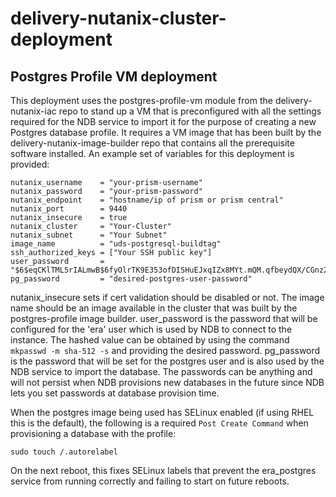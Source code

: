 # delivery-nutanix-cluster-deployment

## Postgres Profile VM deployment
This deployment uses the postgres-profile-vm module from the delivery-nutanix-iac repo to stand up a VM that is preconfigured with all the settings required for the NDB service to import it for the purpose of creating a new Postgres database profile. It requires a VM image that has been built by the delivery-nutanix-image-builder repo that contains all the prerequisite software installed. An example set of variables for this deployment is provided:

```
nutanix_username    = "your-prism-username"
nutanix_password    = "your-prism-password"
nutanix_endpoint    = "hostname/ip of prism or prism central"
nutanix_port        = 9440
nutanix_insecure    = true
nutanix_cluster     = "Your-Cluster"
nutanix_subnet      = "Your Subnet"
image_name          = "uds-postgresql-buildtag"
ssh_authorized_keys = ["Your SSH public key"]
user_password       = "$6$eqCKlTML5rIALmwB$6fyOlrTK9E353ofDISHuEJxqIZx8MYt.mQM.qfbeydQX/CGnz204AlmYg5VCZ8O/xLKJ34CkgV7hyoUno08N9."
pg_password         = "desired-postgres-user-password"
```

nutanix_insecure sets if cert validation should be disabled or not. The image name should be an image available in the cluster that was built by the postgres-profile image builder. user_password is the password that will be configured for the 'era' user which is used by NDB to connect to the instance. The hashed value can be obtained by using the command `mkpasswd -m sha-512 -s` and providing the desired password. pg_password is the password that will be set for the postgres user and is also used by the NDB service to import the database. The passwords can be anything and will not persist when NDB provisions new databases in the future since NDB lets you set passwords at database provision time.

When the postgres image being used has SELinux enabled (if using RHEL this is the default), the following is a required `Post Create Command` when provisioning a database with the profile:

```
sudo touch /.autorelabel
```

On the next reboot, this fixes SELinux labels that prevent the era_postgres service from running correctly and failing to start on future reboots.